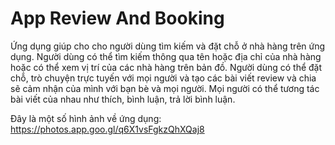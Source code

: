 # App Review And Booking

Ứng dụng giúp cho cho người dùng tìm kiếm và đặt chỗ ở nhà hàng trên ứng dụng. 
Người dùng có thể tìm kiếm thông qua tên hoặc địa chỉ của nhà hàng hoặc có thể xem vị trí của các nhà hàng trên bản đồ.
Người dùng có thể đặt chỗ, trò chuyện trực tuyến với mọi người và tạo các bài viết review và chia sẽ cảm nhận của mình với bạn bè và mọi người.
 Mọi người có thể tương tác bài viết của nhau như thích, bình luận, trả lời bình luận.
 

Đây là một số hình ảnh về ứng dụng: https://photos.app.goo.gl/q6X1vsFgkzQhXQaj8
